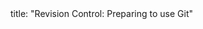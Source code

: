 <frontmatter>
title: "Revision Control: Preparing to use Git"
</frontmatter>

<include src="unit-inPage-asFlat.md" boilerplate />